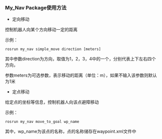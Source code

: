 ### My_Nav Package使用方法

* 定向移动

控制机器人向某个方向移动一定的距离

示例：

```
rosrun my_nav simple_move direction [meters]
```

其中参数direction为方向，取值为1，2，3，4中的一个，分别代表上下左右四个方向，

参数meters为可选参数，表示移动的距离（单位：m），如果不输入该参数则默认为1米

* 定点移动

给定点的坐标等信息，控制机器人向该点避障移动

示例：

```
rosrun my_nav move_to_goal wp_name
```

其中，wp_name为该点的名称，点的名称储存在waypoint.xml文件中


